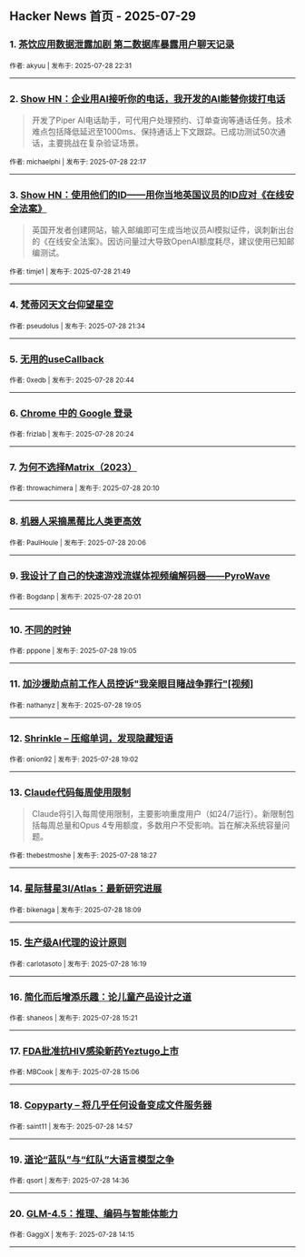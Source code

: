 ## Hacker News 首页 - 2025-07-29


### 1. [茶饮应用数据泄露加剧 第二数据库暴露用户聊天记录](https://news.ycombinator.com/item?id=44716529)

<sub>作者: akyuu | 发布于: 2025-07-28 22:31</sub>

---

### 2. [Show HN：企业用AI接听你的电话，我开发的AI能替你拨打电话](https://news.ycombinator.com/item?id=44716414)
> 开发了Piper AI电话助手，可代用户处理预约、订单查询等通话任务。技术难点包括降低延迟至1000ms、保持通话上下文跟踪。已成功测试50次通话，主要挑战在复杂验证场景。

<sub>作者: michaelphi | 发布于: 2025-07-28 22:17</sub>

---

### 3. [Show HN：使用他们的ID——用你当地英国议员的ID应对《在线安全法案》](https://news.ycombinator.com/item?id=44716106)
> 英国开发者创建网站，输入邮编即可生成当地议员AI模拟证件，讽刺新出台的《在线安全法案》。因访问量过大导致OpenAI额度耗尽，建议使用已知邮编测试。

<sub>作者: timje1 | 发布于: 2025-07-28 21:49</sub>

---

### 4. [梵蒂冈天文台仰望星空](https://news.ycombinator.com/item?id=44715966)

<sub>作者: pseudolus | 发布于: 2025-07-28 21:34</sub>

---

### 5. [无用的useCallback](https://news.ycombinator.com/item?id=44715391)

<sub>作者: 0xedb | 发布于: 2025-07-28 20:44</sub>

---

### 6. [Chrome 中的 Google 登录](https://news.ycombinator.com/item?id=44715166)

<sub>作者: frizlab | 发布于: 2025-07-28 20:24</sub>

---

### 7. [为何不选择Matrix（2023）](https://news.ycombinator.com/item?id=44714994)

<sub>作者: throwachimera | 发布于: 2025-07-28 20:10</sub>

---

### 8. [机器人采摘黑莓比人类更高效](https://news.ycombinator.com/item?id=44714954)

<sub>作者: PaulHoule | 发布于: 2025-07-28 20:06</sub>

---

### 9. [我设计了自己的快速游戏流媒体视频编解码器——PyroWave](https://news.ycombinator.com/item?id=44714914)

<sub>作者: Bogdanp | 发布于: 2025-07-28 20:01</sub>

---

### 10. [不同的时钟](https://news.ycombinator.com/item?id=44714223)

<sub>作者: pppone | 发布于: 2025-07-28 19:05</sub>

---

### 11. [加沙援助点前工作人员控诉"我亲眼目睹战争罪行"[视频]](https://news.ycombinator.com/item?id=44714221)

<sub>作者: nathanyz | 发布于: 2025-07-28 19:05</sub>

---

### 12. [Shrinkle – 压缩单词，发现隐藏短语](https://news.ycombinator.com/item?id=44714167)

<sub>作者: onion92 | 发布于: 2025-07-28 19:02</sub>

---

### 13. [Claude代码每周使用限制](https://news.ycombinator.com/item?id=44713757)
> Claude将引入每周使用限制，主要影响重度用户（如24/7运行）。新限制包括每周总量和Opus 4专用额度，多数用户不受影响。旨在解决系统容量问题。

<sub>作者: thebestmoshe | 发布于: 2025-07-28 18:27</sub>

---

### 14. [星际彗星3I/Atlas：最新研究进展](https://news.ycombinator.com/item?id=44713579)

<sub>作者: bikenaga | 发布于: 2025-07-28 18:09</sub>

---

### 15. [生产级AI代理的设计原则](https://news.ycombinator.com/item?id=44712315)

<sub>作者: carlotasoto | 发布于: 2025-07-28 16:19</sub>

---

### 16. [简化而后增添乐趣：论儿童产品设计之道](https://news.ycombinator.com/item?id=44711745)

<sub>作者: shaneos | 发布于: 2025-07-28 15:21</sub>

---

### 17. [FDA批准抗HIV感染新药Yeztugo上市](https://news.ycombinator.com/item?id=44711612)

<sub>作者: MBCook | 发布于: 2025-07-28 15:06</sub>

---

### 18. [Copyparty – 将几乎任何设备变成文件服务器](https://news.ycombinator.com/item?id=44711519)

<sub>作者: saint11 | 发布于: 2025-07-28 14:57</sub>

---

### 19. [道论“蓝队”与“红队”大语言模型之争](https://news.ycombinator.com/item?id=44711306)

<sub>作者: qsort | 发布于: 2025-07-28 14:36</sub>

---

### 20. [GLM-4.5：推理、编码与智能体能力](https://news.ycombinator.com/item?id=44711106)

<sub>作者: GaggiX | 发布于: 2025-07-28 14:15</sub>

---
